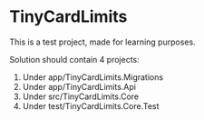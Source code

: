# TinyCardLimits

This is a test project, made for learning purposes.

Solution should contain 4 projects:

1. Under app/TinyCardLimits.Migrations
2. Under app/TinyCardLimits.Api
3. Under src/TinyCardLimits.Core
4. Under test/TinyCardLimits.Core.Test

